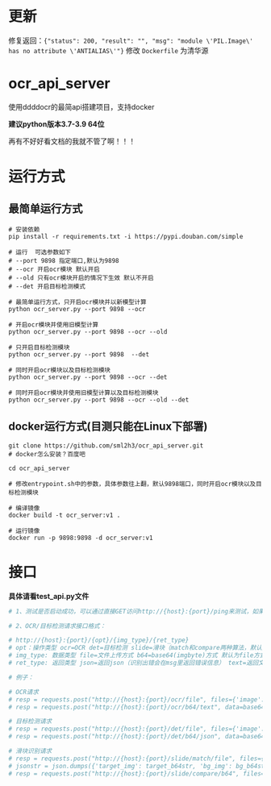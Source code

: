 # 更新
修复返回：`{"status": 200, "result": "", "msg": "module \'PIL.Image\' has no attribute \'ANTIALIAS\'"}`
修改 `Dockerfile` 为清华源

# ocr_api_server
使用ddddocr的最简api搭建项目，支持docker

**建议python版本3.7-3.9 64位**

再有不好好看文档的我就不管了啊！！！

# 运行方式

## 最简单运行方式

```shell
# 安装依赖
pip install -r requirements.txt -i https://pypi.douban.com/simple

# 运行  可选参数如下
# --port 9898 指定端口,默认为9898
# --ocr 开启ocr模块 默认开启
# --old 只有ocr模块开启的情况下生效 默认不开启
# --det 开启目标检测模式

# 最简单运行方式，只开启ocr模块并以新模型计算
python ocr_server.py --port 9898 --ocr

# 开启ocr模块并使用旧模型计算
python ocr_server.py --port 9898 --ocr --old

# 只开启目标检测模块
python ocr_server.py --port 9898  --det

# 同时开启ocr模块以及目标检测模块
python ocr_server.py --port 9898 --ocr --det

# 同时开启ocr模块并使用旧模型计算以及目标检测模块
python ocr_server.py --port 9898 --ocr --old --det

```

## docker运行方式(目测只能在Linux下部署)

```shell
git clone https://github.com/sml2h3/ocr_api_server.git
# docker怎么安装？百度吧

cd ocr_api_server

# 修改entrypoint.sh中的参数，具体参数往上翻，默认9898端口，同时开启ocr模块以及目标检测模块

# 编译镜像
docker build -t ocr_server:v1 .

# 运行镜像
docker run -p 9898:9898 -d ocr_server:v1

```

# 接口

**具体请看test_api.py文件**

```python
# 1、测试是否启动成功，可以通过直接GET访问http://{host}:{port}/ping来测试，如果返回pong则启动成功

# 2、OCR/目标检测请求接口格式：

# http://{host}:{port}/{opt}/{img_type}/{ret_type}
# opt：操作类型 ocr=OCR det=目标检测 slide=滑块（match和compare两种算法，默认为compare)
# img_type: 数据类型 file=文件上传方式 b64=base64(imgbyte)方式 默认为file方式
# ret_type: 返回类型 json=返回json（识别出错会在msg里返回错误信息） text=返回文本格式（识别出错时回直接返回空文本）

# 例子：

# OCR请求
# resp = requests.post("http://{host}:{port}/ocr/file", files={'image': image_bytes})
# resp = requests.post("http://{host}:{port}/ocr/b64/text", data=base64.b64encode(file).decode())

# 目标检测请求
# resp = requests.post("http://{host}:{port}/det/file", files={'image': image_bytes})
# resp = requests.post("http://{host}:{port}/det/b64/json", data=base64.b64encode(file).decode())

# 滑块识别请求
# resp = requests.post("http://{host}:{port}/slide/match/file", files={'target_img': target_bytes, 'bg_img': bg_bytes})
# jsonstr = json.dumps({'target_img': target_b64str, 'bg_img': bg_b64str})
# resp = requests.post("http://{host}:{port}/slide/compare/b64", files=base64.b64encode(jsonstr.encode()).decode())
```

